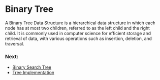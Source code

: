 # Binary Tree

A Binary Tree Data Structure is a hierarchical data structure in which each node has at most two children, referred to as the left child and the right child. It is commonly used in computer science for efficient storage and retrieval of data, with various operations such as insertion, deletion, and traversal.




### Next:
- [Binary Search Tree](binary-search-tree.md)
- [Tree Implementation](implementation.md)